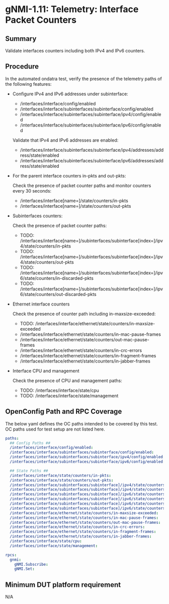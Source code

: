 # gNMI-1.11: Telemetry: Interface Packet Counters

## Summary

Validate interfaces counters including both IPv4 and IPv6 counters.

## Procedure

In the automated ondatra test, verify the presence of the telemetry paths of the
following features:

*   Configure IPv4 and IPv6 addresses under subinterface:

    *   /interfaces/interface/config/enabled
    *   /interfaces/interface/subinterfaces/subinterface/config/enabled
    *   /interfaces/interface/subinterfaces/subinterface/ipv4/config/enabled
    *   /interfaces/interface/subinterfaces/subinterface/ipv6/config/enabled

    Validate that IPv4 and IPv6 addresses are enabled:

    *   /interfaces/interface/subinterfaces/subinterface/ipv4/addresses/address/state/enabled
    *   /interfaces/interface/subinterfaces/subinterface/ipv6/addresses/address/state/enabled

*   For the parent interface counters in-pkts and out-pkts:

    Check the presence of packet counter paths and monitor counters every 30 seconds:

    *   /interfaces/interface[name=<port>]/state/counters/in-pkts
    *   /interfaces/interface[name=<port>]/state/counters/out-pkts

*   Subinterfaces counters:

    Check the presence of packet counter paths:

    *   TODO:
        /interfaces/interface[name=<port>]/subinterfaces/subinterface[index=<index>]/ipv4/state/counters/in-pkts
    *   TODO:
        /interfaces/interface[name=<port>]/subinterfaces/subinterface[index=<index>]/ipv4/state/counters/out-pkts
    *   TODO:
        /interfaces/interface[name=<port>]/subinterfaces/subinterface[index=<index>]/ipv6/state/counters/in-discarded-pkts
    *   TODO:
        /interfaces/interface[name=<port>]/subinterfaces/subinterface[index=<index>]/ipv6/state/counters/out-discarded-pkts

*   Ethernet interface counters

    Check the presence of counter path including in-maxsize-exceeded:

    *   TODO: /interfaces/interface/ethernet/state/counters/in-maxsize-exceeded
    *   /interfaces/interface/ethernet/state/counters/in-mac-pause-frames
    *   /interfaces/interface/ethernet/state/counters/out-mac-pause-frames
    *   /interfaces/interface/ethernet/state/counters/in-crc-errors
    *   /interfaces/interface/ethernet/state/counters/in-fragment-frames
    *   /interfaces/interface/ethernet/state/counters/in-jabber-frames

*   Interface CPU and management

    Check the presence of CPU and management paths:

    *   TODO: /interfaces/interface/state/cpu
    *   TODO: /interfaces/interface/state/management

## OpenConfig Path and RPC Coverage

The below yaml defines the OC paths intended to be covered by this test.  OC paths used for test setup are not listed here.

```yaml
paths:
  ## Config Paths ##
  /interfaces/interface/config/enabled:
  /interfaces/interface/subinterfaces/subinterface/config/enabled:
  /interfaces/interface/subinterfaces/subinterface/ipv4/config/enabled:
  /interfaces/interface/subinterfaces/subinterface/ipv6/config/enabled:

  ## State Paths ##
  /interfaces/interface/state/counters/in-pkts:
  /interfaces/interface/state/counters/out-pkts:
  /interfaces/interface/subinterfaces/subinterface]/ipv4/state/counters/in-pkts:
  /interfaces/interface/subinterfaces/subinterface]/ipv4/state/counters/out-pkts:
  /interfaces/interface/subinterfaces/subinterface]/ipv6/state/counters/in-pkts:
  /interfaces/interface/subinterfaces/subinterface]/ipv6/state/counters/out-pkts:
  /interfaces/interface/subinterfaces/subinterface]/ipv6/state/counters/in-discarded-pkts:
  /interfaces/interface/subinterfaces/subinterface]/ipv6/state/counters/out-discarded-pkts:
  /interfaces/interface/ethernet/state/counters/in-maxsize-exceeded:
  /interfaces/interface/ethernet/state/counters/in-mac-pause-frames:
  /interfaces/interface/ethernet/state/counters/out-mac-pause-frames:
  /interfaces/interface/ethernet/state/counters/in-crc-errors:
  /interfaces/interface/ethernet/state/counters/in-fragment-frames:
  /interfaces/interface/ethernet/state/counters/in-jabber-frames:
  /interfaces/interface/state/cpu:
  /interfaces/interface/state/management:

rpcs:
  gnmi:
    gNMI.Subscribe:
    gNMI.Set:
```

## Minimum DUT platform requirement

N/A
